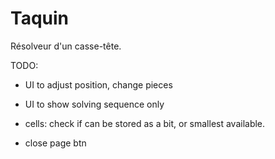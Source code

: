 # Taquin

Résolveur d'un casse-tête.

TODO:
- UI to adjust position, change pieces
- UI to show solving sequence only

- cells: check if can be stored as a bit, or smallest available.
- close page btn
